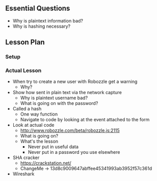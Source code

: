 ## Essential Questions

- Why is plaintext information bad?
- Why is hashing necessary?

## Lesson Plan

### Setup

### Actual Lesson

- When try to create a new user with Robozzle get a warning
    - Why?
- Show how sent in plain text via the network capture
    - Why is plaintext username bad?
    - What is going on with the password?
- Called a hash
    - One way function
    - Navigate to code by looking at the event attached to the form
- Look at actual code
    - http://www.robozzle.com/beta/robozzle.js:2115
    - What is going on?
    - What's the lesson
        - Never put in useful data
        - Never put in a password you use elsewhere
- SHA cracker
    - https://crackstation.net/
    - ChangeMe -> 13d8c9009647abffee45341993ab3952f57c361d 
- Wireshark
